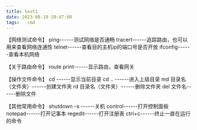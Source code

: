 ```yaml
---
title: test1
date: 2023-08-19 20:47:00
tags:	cmd
---
```

【网络测试命令】
ping------测试网络是否通畅
tracert------追踪路由，也可以用来查看网络连通性
telnet------查看目的主机ip的端口号是否开放 
ifconfig------查看本机网络

【关于路由命令】
route print------显示路由，查看网关

【操作文件命令】
cd ------显示当前目录
cd .. ------进入上级目录
md 目录名（文件夹）------创建文件夹
rd 目录名（文件夹）------删除文件夹
del 文件名------删除文件 

【其他常用命令】
shutdown -s  ------关机
control------打开控制面板
notepad------打开记事本
regedit------打开注册表
ctrl+c------终止一直在运行的命令